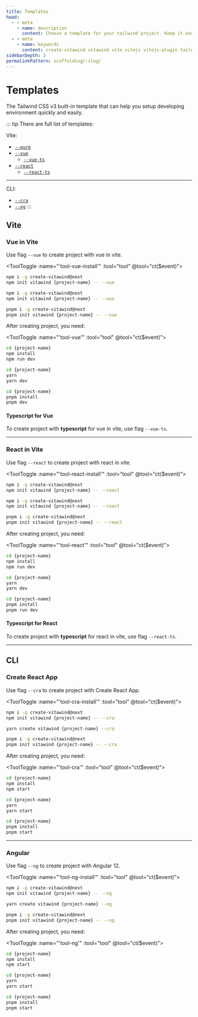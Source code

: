 ```yaml
---
title: Templates
head:
  - - meta
    - name: description
      content: Choose a template for your tailwind project. Keep it easy, Keep it simple.
  - - meta
    - name: keywords
      content: create-vitawind vitawind vite vitejs vitejs-plugin tailwind tailwindcss hmr react create-react-app vuecli vue-cli ng angular
sidebarDepth: 3
permalinkPattern: scaffolding/:slug/
---
```


<script>
export default{
  data () {
    return {
      tool: 'npm',
      storage: undefined
    }
  },
  mounted () {
    let tool = ''
    if (typeof window !== 'undefined') {
      if(window.localStorage.length>0) {
        tool = window.localStorage.getItem('tool')
      }
    }
    this.tool = tool?tool:'npm';
    this.ct(this.tool)
  },
  methods:{
    ct (event) {
      this.tool = event
      if (typeof window !== 'undefined') {
        window.localStorage.setItem('tool',event)
      }
      // if (this.storage = !) {
      //   this.storage.setItem('tool',event)
      // }
    }
  },
}
</script>

# Templates

The Tailwind CSS v3 built-in template that can help you setup developing environment quickly and easily.

::: tip There are full list of templates:

Vite:

- [`--pure`](#vanilla-js-in-vite) <MyBadge color="green" text="BETA" size="small" />
- [`--vue`](#vue-in-vite)
  - [`--vue-ts`](#typescript-for-vue)
- [`--react`](#react-in-vite)
  - [`--react-ts`](#typescript-for-react)

---

CLI:

- [`--cra`](#create-react-app)
- [`--ng`](#angular)
  :::

## Vite

<!-- ### Vanilla-JS in Vite <Badge color="green" text="BETA" />
Use flag `--pure` to create project with vanilla-js in vite.

<ToolToggle :name="'tool-pure-install'" :tool="tool" @tool="ct($event)"><div v-if="tool === 'npm'">

```bash
npm i -g create-vitawind@next
npm init vitawind {project-name} -- --pure
```
</div><div v-if="tool === 'yarn'">

```bash
yarn create vitawind {project-name} --pure
```
</div><div v-if="tool === 'pnpm'">

```bash
pnpm i -g create-vitawind@next
pnpm init vitawind {project-name} -- --pure
```
</div></ToolToggle>

After creating project, you need:

<ToolToggle :name="'tool-pure'" :tool="tool" @tool="ct($event)"><div v-if="tool === 'npm'">

```bash
cd {project-name}
npm install
npm run dev
```
</div><div v-if="tool === 'yarn'">

```bash
cd {project-name}
yarn
yarn dev
```
</div><div v-if="tool === 'pnpm'">

```bash
cd {project-name}
pnpm install
pnpm dev
```
</div></ToolToggle>

----- -->

### Vue in Vite

Use flag `--vue` to create project with vue in vite.

<ToolToggle :name="'tool-vue-install'" :tool="tool" @tool="ct($event)"><div v-if="tool === 'npm'">

```bash
npm i -g create-vitawind@next
npm init vitawind {project-name} -- --vue
```

</div><div v-if="tool === 'yarn'">

```bash
npm i -g create-vitawind@next
npm init vitawind {project-name} -- --vue
```

</div><div v-if="tool === 'pnpm'">

```bash
pnpm i -g create-vitawind@next
pnpm init vitawind {project-name} -- --vue
```

</div></ToolToggle>

After creating project, you need:

<ToolToggle :name="'tool-vue'" :tool="tool" @tool="ct($event)"><div v-if="tool === 'npm'">

```bash
cd {project-name}
npm install
npm run dev
```

</div><div v-if="tool === 'yarn'">

```bash
cd {project-name}
yarn
yarn dev
```

</div><div v-if="tool === 'pnpm'">

```bash
cd {project-name}
pnpm install
pnpm dev
```

</div></ToolToggle>

#### Typescript for Vue

To create project with **typescript** for vue in vite, use flag `--vue-ts`.

---

### React in Vite

Use flag `--react` to create project with react in vite.

<ToolToggle :name="'tool-react-install'" :tool="tool" @tool="ct($event)"><div v-if="tool === 'npm'">

```bash
npm i -g create-vitawind@next
npm init vitawind {project-name} -- --react
```

</div><div v-if="tool === 'yarn'">

```bash
npm i -g create-vitawind@next
npm init vitawind {project-name} -- --react
```

</div><div v-if="tool === 'pnpm'">

```bash
pnpm i -g create-vitawind@next
pnpm init vitawind {project-name} -- --react
```

</div></ToolToggle>

After creating project, you need:

<ToolToggle :name="'tool-react'" :tool="tool" @tool="ct($event)"><div v-if="tool === 'npm'">

```bash
cd {project-name}
npm install
npm run dev
```

</div><div v-if="tool === 'yarn'">

```bash
cd {project-name}
yarn
yarn dev
```

</div><div v-if="tool === 'pnpm'">

```bash
cd {project-name}
pnpm install
pnpm run dev
```

</div></ToolToggle>

#### Typescript for React

To create project with **typescript** for react in vite, use flag `--react-ts`.

---

## CLI

### Create React App

Use flag `--cra` to create project with Create React App.

<ToolToggle :name="'tool-cra-install'" :tool="tool" @tool="ct($event)"><div v-if="tool === 'npm'">

```bash
npm i -g create-vitawind@next
npm init vitawind {project-name} -- --cra
```

</div><div v-if="tool === 'yarn'">

```bash
yarn create vitawind {project-name} --cra
```

</div><div v-if="tool === 'pnpm'">

```bash
pnpm i -g create-vitawind@next
pnpm init vitawind {project-name} -- --cra
```

</div></ToolToggle>

After creating project, you need:

<ToolToggle :name="'tool-cra'" :tool="tool" @tool="ct($event)"><div v-if="tool === 'npm'">

```bash
cd {project-name}
npm install
npm start
```

</div><div v-if="tool === 'yarn'">

```bash
cd {project-name}
yarn
yarn start
```

</div><div v-if="tool === 'pnpm'">

```bash
cd {project-name}
pnpm install
pnpm start
```

</div></ToolToggle>

---

### Angular

Use flag `--ng` to create project with Angular 12.

<ToolToggle :name="'tool-ng-install'" :tool="tool" @tool="ct($event)"><div v-if="tool === 'npm'">

```bash
npm i -g create-vitawind@next
npm init vitawind {project-name} -- --ng
```

</div><div v-if="tool === 'yarn'">

```bash
yarn create vitawind {project-name} --ng
```

</div><div v-if="tool === 'pnpm'">

```bash
pnpm i -g create-vitawind@next
pnpm init vitawind {project-name} -- --ng
```

</div></ToolToggle>

After creating project, you need:

<ToolToggle :name="'tool-ng'" :tool="tool" @tool="ct($event)"><div v-if="tool === 'npm'">

```bash
cd {project-name}
npm install
npm start
```

</div><div v-if="tool === 'yarn'">

```bash
cd {project-name}
yarn
yarn start
```

</div><div v-if="tool === 'pnpm'">

```bash
cd {project-name}
pnpm install
pnpm start
```

</div></ToolToggle>
